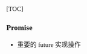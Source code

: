 <span  style="font-family: Simsun,serif; font-size: 17px; ">

[TOC]

### Promise

- 重要的 future 实现操作

</span>